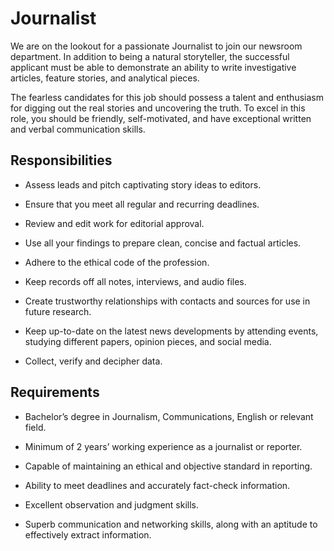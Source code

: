 # Journalist

We are on the lookout for a passionate Journalist to join our newsroom department. In addition to being a natural storyteller, the successful applicant must be able to demonstrate an ability to write investigative articles, feature stories, and analytical pieces.

The fearless candidates for this job should possess a talent and enthusiasm for digging out the real stories and uncovering the truth. To excel in this role, you should be friendly, self-motivated, and have exceptional written and verbal communication skills.

## Responsibilities

* Assess leads and pitch captivating story ideas to editors.

* Ensure that you meet all regular and recurring deadlines.

* Review and edit work for editorial approval.

* Use all your findings to prepare clean, concise and factual articles.

* Adhere to the ethical code of the profession.

* Keep records off all notes, interviews, and audio files.

* Create trustworthy relationships with contacts and sources for use in future research.

* Keep up-to-date on the latest news developments by attending events, studying different papers, opinion pieces, and social media.

* Collect, verify and decipher data.

## Requirements

* Bachelor’s degree in Journalism, Communications, English or relevant field.

* Minimum of 2 years’ working experience as a journalist or reporter.

* Capable of maintaining an ethical and objective standard in reporting.

* Ability to meet deadlines and accurately fact-check information.

* Excellent observation and judgment skills.

* Superb communication and networking skills, along with an aptitude to effectively extract information.


